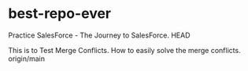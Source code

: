 # best-repo-ever
Practice
SalesForce - The Journey to SalesForce.
 HEAD

This is to Test Merge Conflicts.
How to easily solve the merge conflicts.
origin/main

